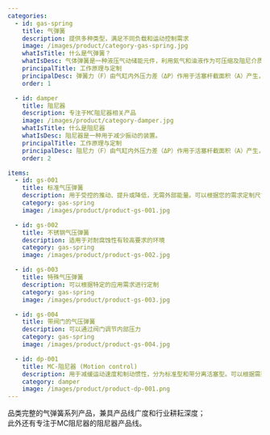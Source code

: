 ```yaml
---
categories:
  - id: gas-spring
    title: 气弹簧
    description: 提供多种类型，满足不同负载和运动控制需求
    image: /images/product/category-gas-spring.jpg
    whatIsTitle: 什么是气弹簧？
    whatIsDesc: 气体弹簧是一种液压气动储能元件，利用氮气和油液作为可压缩及阻尼介质。其结构包含一根精密活塞杆，在充满加压氮气和油液的密封气缸内运动。
    principalTitle: 工作原理与定制
    principalDesc: 弹簧力（F）由气缸内外压力差（ΔP）作用于活塞杆截面积（A）产生，计算公式为：F = ΔP * A。用户可通过调整氮气注入量、油液体积及活塞杆面积，量身定制规格以满足特定应用需求。 
    order: 1

  - id: damper
    title: 阻尼器
    description: 专注于MC阻尼器相关产品
    image: /images/product/category-damper.jpg
    whatIsTitle: 什么是阻尼器
    whatIsDesc: 阻尼器是一种用于减少振动的装置。
    principalTitle: 工作原理与定制
    principalDesc: 阻尼力（F）由气缸内外压力差（ΔP）作用于活塞杆截面积（A）产生，计算公式为：F = ΔP * A。用户可通过调整氮气注入量、油液体积及活塞杆面积，量身定制规格以满足特定应用需求。
    order: 2

items:
  - id: gs-001
    title: 标准气压弹簧
    description: 用于受控的推动、提升或降低，无需外部能量。可以根据您的需求定制尺寸和伸出
    category: gas-spring
    image: /images/product/product-gs-001.jpg

  - id: gs-002
    title: 不锈钢气压弹簧
    description: 适用于对耐腐蚀性有较高要求的环境
    category: gas-spring
    image: /images/product/product-gs-002.jpg

  - id: gs-003
    title: 特殊气压弹簧
    description: 可以根据特定的应用需求进行定制
    category: gas-spring
    image: /images/product/product-gs-003.jpg

  - id: gs-004
    title: 带阀门的气压弹簧
    description: 可以通过阀门调节内部压力
    category: gas-spring
    image: /images/product/product-gs-004.jpg

  - id: dp-001
    title: MC-阻尼器 (Motion control)
    description: 用于减缓运动速度和制动惯性，分为标准型和带分离活塞型。可以根据需要调整阻尼特性
    category: damper
    image: /images/product/product-dp-001.png
---
```


品类完整的气弹簧系列产品，兼具产品线广度和行业耕耘深度；<br>此外还有专注于MC阻尼器的阻尼器产品线。